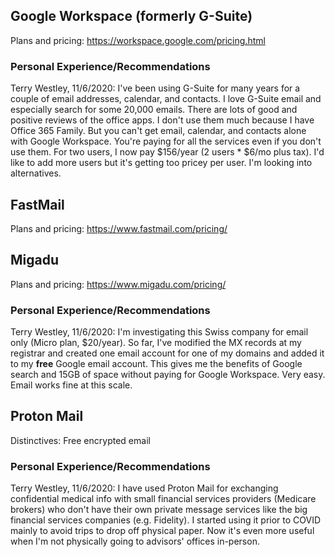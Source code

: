 
## Google Workspace (formerly G-Suite)

Plans and pricing: https://workspace.google.com/pricing.html

### Personal Experience/Recommendations

Terry Westley, 11/6/2020: I've been using G-Suite for many years for a couple of email addresses, calendar, and contacts. I love G-Suite email and especially search for some 20,000 emails. There are lots of good and positive reviews of the office apps. I don't use them much because I have Office 365 Family. But you can't get email, calendar, and contacts alone with Google Workspace. You're paying for all the services even if you don't use them. For two users, I now pay $156/year (2 users * $6/mo plus tax). I'd like to add more users but it's getting too pricey per user. I'm looking into alternatives.

## FastMail

Plans and pricing: https://www.fastmail.com/pricing/

## Migadu

Plans and pricing: https://www.migadu.com/pricing/

### Personal Experience/Recommendations

Terry Westley, 11/6/2020: I'm investigating this Swiss company for email only (Micro plan, $20/year). So far, I've modified the MX records at my registrar and created one email account for one of my domains and added it to my **free** Google email account. This gives me the benefits of Google search and 15GB of space without paying for Google Workspace. Very easy. Email works fine at this scale.

## Proton Mail

Distinctives: Free encrypted email

### Personal Experience/Recommendations

Terry Westley, 11/6/2020: I have used Proton Mail for exchanging confidential medical info with small financial services providers (Medicare brokers) who don't have their own private message services like the big financial services companies (e.g. Fidelity). I started using it prior to COVID mainly to avoid trips to drop off physical paper. Now it's even more useful when I'm not physically going to advisors' offices in-person.  
